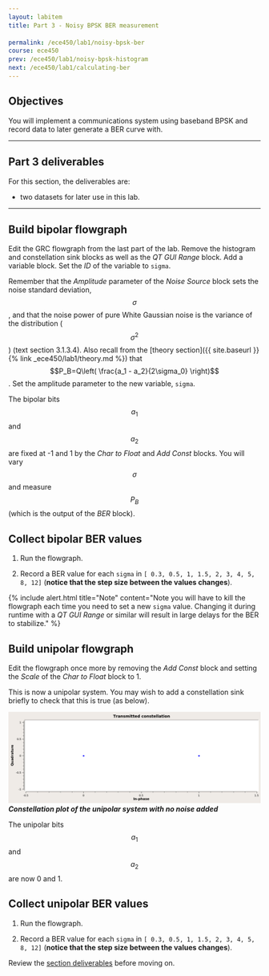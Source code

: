 ```yaml
---
layout: labitem
title: Part 3 - Noisy BPSK BER measurement

permalink: /ece450/lab1/noisy-bpsk-ber
course: ece450
prev: /ece450/lab1/noisy-bpsk-histogram
next: /ece450/lab1/calculating-ber
---
```


## Objectives

You will implement a communications system using baseband BPSK and record data to later generate a BER curve with.

---

## Part 3 deliverables

For this section, the deliverables are:

- two datasets for later use in this lab.

---

## Build bipolar flowgraph

Edit the GRC flowgraph from the last part of the lab. Remove the histogram and constellation sink blocks as well as the *QT GUI Range* block. Add a variable block. Set the *ID* of the variable to `sigma`.

Remember that the *Amplitude* parameter of the *Noise Source* block sets the noise standard deviation, $$\sigma$$, and that the noise power of pure White Gaussian noise is the variance of the distribution ($$\sigma^2$$) (text section 3.1.3.4). Also recall from the [theory section]({{ site.baseurl }}{% link _ece450/lab1/theory.md %}) that $$P_B=Q\left( \frac{a_1 - a_2}{2\sigma_0} \right)$$. Set the amplitude parameter to the new variable, `sigma`.

The bipolar bits $$a_1$$ and $$a_2$$ are fixed at -1 and 1 by the *Char to Float* and *Add Const* blocks. You will vary $$\sigma$$ and measure $$P_B$$ (which is the output of the *BER* block).

## Collect bipolar BER values

1. Run the flowgraph.
<!-- 2. Record a BER value for each `sigma`  in `[0.3, 0.35, 0.4, 0.45, 0.5, 0.6, 0.75, 1, 1.5, 3, 100]` (**notice that the step size between the values changes**). -->
2. Record a BER value for each `sigma`  in `[ 0.3, 0.5, 1, 1.5, 2, 3, 4, 5, 8, 12]` (**notice that the step size between the values changes**).

{% include alert.html title="Note" content="Note you will have to kill the flowgraph each time you need to set a new `sigma` value. Changing it during runtime with a *QT GUI Range* or similar will result in large delays for the BER to stabilize." %}

## Build unipolar flowgraph

Edit the flowgraph once more by removing the *Add Const* block and setting the *Scale* of the *Char to Float* block to 1.

This is now a unipolar system. You may wish to add a constellation sink briefly to check that this is true (as below).

  ![unipolar-constellation.png](figures/unipolar-constellation.png)<br>
  __*Constellation plot of the unipolar system with no noise added*__

The unipolar bits $$a_1$$ and $$a_2$$ are now 0 and 1.

## Collect unipolar BER values

1. Run the flowgraph.
<!-- 2. Record a BER value for each `sigma`  in `[0.3, 0.35, 0.4, 0.45, 0.5, 0.6, 0.75, 1, 1.5, 3, 100]` (**notice that the step size between the values changes**). -->
2. Record a BER value for each `sigma`  in `[ 0.3, 0.5, 1, 1.5, 2, 3, 4, 5, 8, 12]` (**notice that the step size between the values changes**).

Review the [section deliverables](#part-3-deliverables) before moving on.

